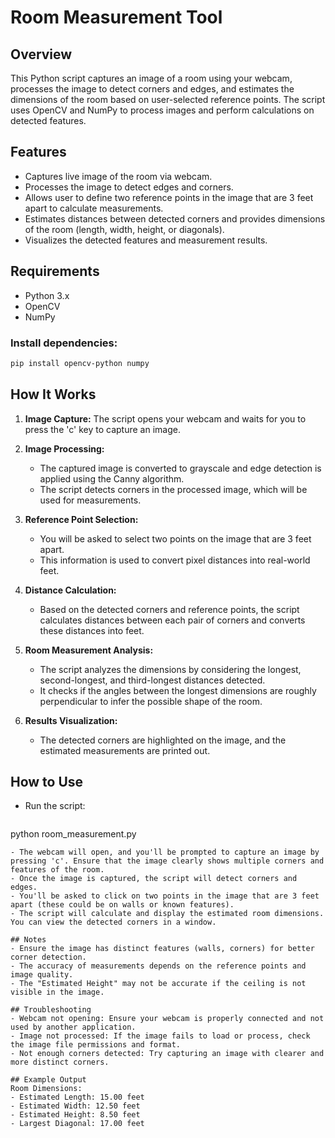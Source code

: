 # Room Measurement Tool

## Overview
This Python script captures an image of a room using your webcam, processes the image to detect corners and edges, and estimates the dimensions of the room based on user-selected reference points. The script uses OpenCV and NumPy to process images and perform calculations on detected features.

## Features
- Captures live image of the room via webcam.
- Processes the image to detect edges and corners.
- Allows user to define two reference points in the image that are 3 feet apart to calculate measurements.
- Estimates distances between detected corners and provides dimensions of the room (length, width, height, or diagonals).
- Visualizes the detected features and measurement results.

## Requirements
* Python 3.x
* OpenCV
* NumPy
  
### Install dependencies:
```bash
pip install opencv-python numpy
```

## How It Works

1. **Image Capture:** The script opens your webcam and waits for you to press the 'c' key to capture an image.

2. **Image Processing:**
   - The captured image is converted to grayscale and edge detection is applied using the Canny algorithm.
   - The script detects corners in the processed image, which will be used for measurements.

3. **Reference Point Selection:**
   - You will be asked to select two points on the image that are 3 feet apart.
   - This information is used to convert pixel distances into real-world feet.

4. **Distance Calculation:**
   - Based on the detected corners and reference points, the script calculates distances between each pair of corners and converts these distances into feet.

5. **Room Measurement Analysis:**
   - The script analyzes the dimensions by considering the longest, second-longest, and third-longest distances detected.
   - It checks if the angles between the longest dimensions are roughly perpendicular to infer the possible shape of the room.

6. **Results Visualization:**
   - The detected corners are highlighted on the image, and the estimated measurements are printed out.

## How to Use
- Run the script:
  ```bash
python room_measurement.py
```
- The webcam will open, and you'll be prompted to capture an image by pressing 'c'. Ensure that the image clearly shows multiple corners and features of the room.
- Once the image is captured, the script will detect corners and edges.
- You'll be asked to click on two points in the image that are 3 feet apart (these could be on walls or known features).
- The script will calculate and display the estimated room dimensions. You can view the detected corners in a window.

## Notes
- Ensure the image has distinct features (walls, corners) for better corner detection.
- The accuracy of measurements depends on the reference points and image quality.
- The "Estimated Height" may not be accurate if the ceiling is not visible in the image.

## Troubleshooting
- Webcam not opening: Ensure your webcam is properly connected and not used by another application.
- Image not processed: If the image fails to load or process, check the image file permissions and format.
- Not enough corners detected: Try capturing an image with clearer and more distinct corners.

## Example Output
Room Dimensions:
- Estimated Length: 15.00 feet
- Estimated Width: 12.50 feet
- Estimated Height: 8.50 feet
- Largest Diagonal: 17.00 feet


